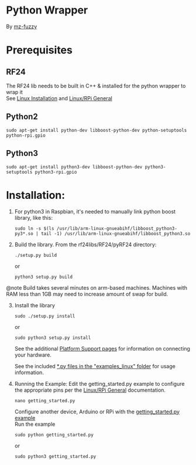 # Python Wrapper
By [mz-fuzzy](https://github.com/mz-fuzzy)

# Prerequisites

## RF24
The RF24 lib needs to be built in C++ & installed for the python wrapper to wrap it <br>
See [Linux Installation](md_docs_linux_install.html) and [Linux/RPi General](md_docs_rpi_general.html)

## Python2
```shell
sudo apt-get install python-dev libboost-python-dev python-setuptools python-rpi.gpio
```

## Python3
```shell
sudo apt-get install python3-dev libboost-python-dev python3-setuptools python3-rpi.gpio
```

# Installation:
1. For python3 in Raspbian, it's needed to manually link python boost library, like this:
   ```shell
   sudo ln -s $(ls /usr/lib/arm-linux-gnueabihf/libboost_python3-py3*.so | tail -1) /usr/lib/arm-linux-gnueabihf/libboost_python3.so
   ```
2. Build the library. From the rf24libs/RF24/pyRF24 directory:
   ```shell
   ./setup.py build
   ```
   or
   ```shell
   python3 setup.py build
   ```
@note Build takes several minutes on arm-based machines. Machines with RAM less than 1GB may need to increase amount of swap for build.

3. Install the library
   ```shell
   sudo ./setup.py install
   ```
   or
   ```shell
   sudo python3 setup.py install
   ```
   See the additional [Platform Support pages](pages.html) for information on connecting your hardware.

   See the included [*.py files in the "examples_linux" folder](examples.html) for usage information.

4. Running the Example:
   Edit the getting_started.py example to configure the appropriate pins per the [Linux/RPi General](md_docs_rpi_general.html) documentation.
   ```shell
   nano getting_started.py
   ```
   Configure another device, Arduino or RPi with the [getting_started.py example](examples_linux_2getting_started_8py-example.html)<br>
   Run the example
   ```shell
   sudo python getting_started.py
   ```
   or
   ```shell
   sudo python3 getting_started.py
   ```
